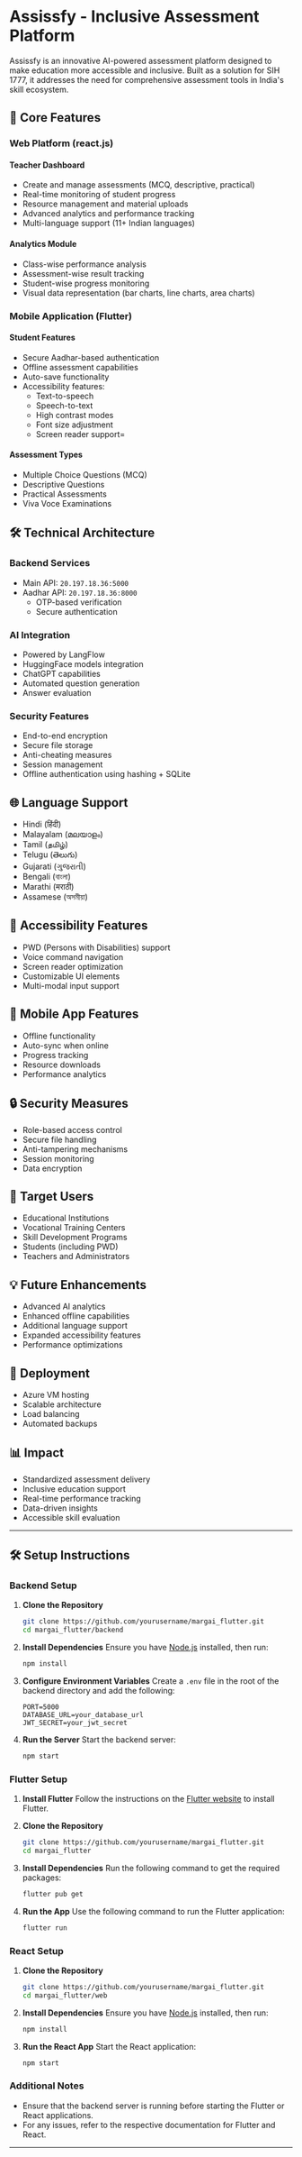 # Assissfy - Inclusive Assessment Platform

Assissfy is an innovative AI-powered assessment platform designed to make education more accessible and inclusive. Built as a solution for SIH 1777, it addresses the need for comprehensive assessment tools in India's skill ecosystem.

## 🎯 Core Features

### Web Platform (react.js)

#### Teacher Dashboard
- Create and manage assessments (MCQ, descriptive, practical)
- Real-time monitoring of student progress
- Resource management and material uploads
- Advanced analytics and performance tracking
- Multi-language support (11+ Indian languages)

#### Analytics Module
- Class-wise performance analysis
- Assessment-wise result tracking
- Student-wise progress monitoring
- Visual data representation (bar charts, line charts, area charts)

### Mobile Application (Flutter)

#### Student Features
- Secure Aadhar-based authentication
- Offline assessment capabilities
- Auto-save functionality
- Accessibility features:
  - Text-to-speech
  - Speech-to-text
  - High contrast modes
  - Font size adjustment
  - Screen reader support=

#### Assessment Types
- Multiple Choice Questions (MCQ)
- Descriptive Questions
- Practical Assessments
- Viva Voce Examinations

## 🛠️ Technical Architecture

### Backend Services
- Main API: `20.197.18.36:5000`
- Aadhar API: `20.197.18.36:8000`
  - OTP-based verification
  - Secure authentication

### AI Integration
- Powered by LangFlow
- HuggingFace models integration
- ChatGPT capabilities
- Automated question generation
- Answer evaluation

### Security Features
- End-to-end encryption
- Secure file storage
- Anti-cheating measures
- Session management
- Offline authentication using hashing + SQLite

## 🌐 Language Support
- Hindi (हिंदी)
- Malayalam (മലയാളം)
- Tamil (தமிழ்)
- Telugu (తెలుగు)
- Gujarati (ગુજરાતી)
- Bengali (বাংলা)
- Marathi (मराठी)
- Assamese (অসমীয়া)

## 🎨 Accessibility Features
- PWD (Persons with Disabilities) support
- Voice command navigation
- Screen reader optimization
- Customizable UI elements
- Multi-modal input support

## 📱 Mobile App Features
- Offline functionality
- Auto-sync when online
- Progress tracking
- Resource downloads
- Performance analytics

## 🔒 Security Measures
- Role-based access control
- Secure file handling
- Anti-tampering mechanisms
- Session monitoring
- Data encryption

## 🎯 Target Users
- Educational Institutions
- Vocational Training Centers
- Skill Development Programs
- Students (including PWD)
- Teachers and Administrators

## 💡 Future Enhancements
- Advanced AI analytics
- Enhanced offline capabilities
- Additional language support
- Expanded accessibility features
- Performance optimizations

## 🚀 Deployment
- Azure VM hosting
- Scalable architecture
- Load balancing
- Automated backups

## 📊 Impact
- Standardized assessment delivery
- Inclusive education support
- Real-time performance tracking
- Data-driven insights
- Accessible skill evaluation

---

## 🛠️ Setup Instructions

### Backend Setup

1. **Clone the Repository**
   ```bash
   git clone https://github.com/yourusername/margai_flutter.git
   cd margai_flutter/backend
   ```

2. **Install Dependencies**
   Ensure you have [Node.js](https://nodejs.org/) installed, then run:
   ```bash
   npm install
   ```

3. **Configure Environment Variables**
   Create a `.env` file in the root of the backend directory and add the following:
   ```
   PORT=5000
   DATABASE_URL=your_database_url
   JWT_SECRET=your_jwt_secret
   ```

4. **Run the Server**
   Start the backend server:
   ```bash
   npm start
   ```

### Flutter Setup

1. **Install Flutter**
   Follow the instructions on the [Flutter website](https://flutter.dev/docs/get-started/install) to install Flutter.

2. **Clone the Repository**
   ```bash
   git clone https://github.com/yourusername/margai_flutter.git
   cd margai_flutter
   ```

3. **Install Dependencies**
   Run the following command to get the required packages:
   ```bash
   flutter pub get
   ```

4. **Run the App**
   Use the following command to run the Flutter application:
   ```bash
   flutter run
   ```

### React Setup

1. **Clone the Repository**
   ```bash
   git clone https://github.com/yourusername/margai_flutter.git
   cd margai_flutter/web
   ```

2. **Install Dependencies**
   Ensure you have [Node.js](https://nodejs.org/) installed, then run:
   ```bash
   npm install
   ```

3. **Run the React App**
   Start the React application:
   ```bash
   npm start
   ```

### Additional Notes
- Ensure that the backend server is running before starting the Flutter or React applications.
- For any issues, refer to the respective documentation for Flutter and React.

---
